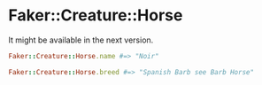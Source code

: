 # Faker::Creature::Horse

It might be available in the next version.

```ruby
Faker::Creature::Horse.name #=> "Noir"

Faker::Creature::Horse.breed #=> "Spanish Barb see Barb Horse"
```
